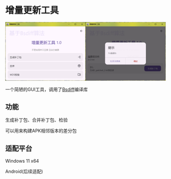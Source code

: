 # 增量更新工具

![截图](/img/shot.jpg)

一个简陋的GUI工具，调用了[Bsdiff](https://github.com/Chiu-xaH/Bsdiff)编译库

## 功能
生成补丁包、合并补丁包、检验

可以用来构建APK相邻版本的差分包

## 适配平台
Windows 11 x64

Android(后续适配)

